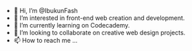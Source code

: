 - 👋 Hi, I’m @IbukunFash
- 👀 I’m interested in front-end web creation and development.
- 🌱 I’m currently learning on Codecademy.
- 💞️ I’m looking to collaborate on creative web design projects.
- 📫 How to reach me ...

<!---
IbukunFash/IbukunFash is a ✨ special ✨ repository because its `README.md` (this file) appears on your GitHub profile.
You can click the Preview link to take a look at your changes.
--->
